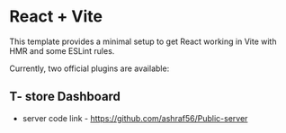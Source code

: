# React + Vite

This template provides a minimal setup to get React working in Vite with HMR and some ESLint rules.

Currently, two official plugins are available:

## T- store Dashboard


* server code link -
 https://github.com/ashraf56/Public-server